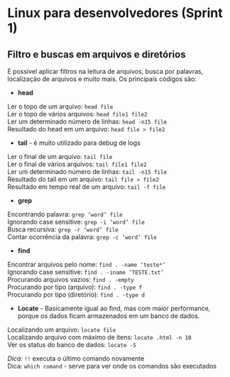 # Linux para desenvolvedores (Sprint 1)

## Filtro e buscas em arquivos e diretórios

É possível aplicar filtros na leitura de arquivos, busca por palavras, localização de arquivos e muito mais. Os principais códigos são:

* **head**

Ler o topo de um arquivo: ```head file```\
Ler o topo de vários arquivos: ```head file1 file2```\
Ler um determinado número de linhas: ```head -n15 file```\
Resultado do head em um arquivo: ```head file > file2```

* **tail** - é muito utilizado para debug de logs

Ler o final de um arquivo: ```tail file```\
Ler o final de vários arquivos: ```tail file1 file2```\
Ler um determinado número de linhas: ```tail -n15 file```\
Resultado do tail em um arquivo: ```tail file > file2```\
Resultado em tempo real de um arquivo: ```tail -f file```

* **grep**

Encontrando palavra: ```grep ‘word’ file```\
Ignorando case sensitive: ```grep -i ‘word’ file```\
Busca recursiva: ```grep -r ‘word’ file```\
Contar ocorrência da palavra: ```grep -c ‘word’ file```

* **find**

Encontrar arquivos pelo nome: ```find . -name ‘teste*’```\
Ignorando case sensitive: ```find . -iname ‘TESTE.txt’```\
Procurando arquivos vazios: ```find . -empty```\
Procurando por tipo (arquivo): ```find . -type f```\
Procurando por tipo (diretório): ```find . -type d```

* **Locate** - Basicamente igual ao find, mas com maior performance, porque os dados
ficam armazenados em um banco de dados. 

Localizando um arquivo: ```locate file```\
Localizando arquivo com máximo de itens: ```locate .html -n 10```\
Ver os status do banco de dados: ```locate -S```

*Dica:* ```!!``` executa o último comando novamente\
Dica: ```which comand``` - serve para ver onde os comandos são executados
